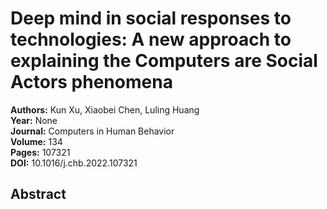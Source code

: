 # Deep mind in social responses to technologies: A new approach to explaining the Computers are Social Actors phenomena

**Authors:** Kun Xu, Xiaobei Chen, Luling Huang  
**Year:** None  
**Journal:** Computers in Human Behavior  
**Volume:** 134  
**Pages:** 107321  
**DOI:** 10.1016/j.chb.2022.107321  

## Abstract



